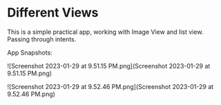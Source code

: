 # Different Views
This is a simple practical app, working with Image View and list view.
Passing through intents.

App Snapshots:

![Screenshot 2023-01-29 at 9.51.15 PM.png](Screenshot 2023-01-29 at 9.51.15 PM.png)

![Screenshot 2023-01-29 at 9.52.46 PM.png](Screenshot 2023-01-29 at 9.52.46 PM.png)